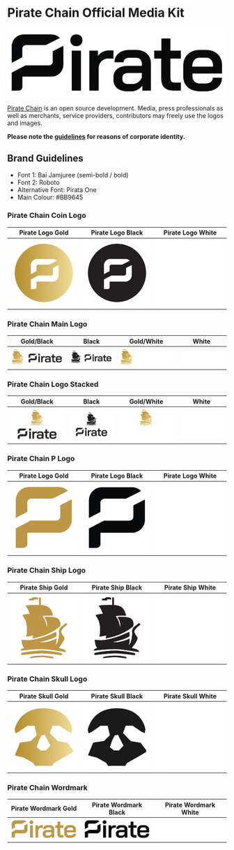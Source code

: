 # Pirate Chain Official Media Kit

<img src="https://raw.githubusercontent.com/PirateNetwork/mediakit/main/Wordmark/PNG/Pirate_Logo_Wordmark_Black.png" title="Pirate Chain Wordmark">

<a href="https://pirate.black" target="_blank">Pirate Chain</a> is an open source development. Media, press professionals as well as merchants, service providers, contributors may freely use the logos and images.

<strong>Please note the <a href="https://github.com/PirateNetwork/mediakit/blob/main/PIRATE_DesignGuidelines.pdf" target="_blank">guidelines</a> for reasons of corporate identity.</strong>

## Brand Guidelines

- Font 1: Bai Jamjuree (semi-bold / bold)
- Font 2: Roboto
- Alternative Font: Pirata One
- Main Colour: #BB9645

### Pirate Chain Coin Logo

| Pirate Logo Gold     | Pirate Logo Black     | Pirate Logo White     |
| ------------- | ------------- | -------- |
| <img src="https://raw.githubusercontent.com/PirateNetwork/mediakit/main/Coin/PNG/Pirate_Logo_Coin_Gold.png" alt="Coin Logo Gold" title="Coin Logo Gold" width="250"/>          | <img src="https://raw.githubusercontent.com/PirateNetwork/mediakit/main/Coin/PNG/Pirate_Logo_Coin_Black.png" alt="Coin Logo Black" title="Coin Logo Black" width="250"/>        | <img src="https://raw.githubusercontent.com/PirateNetwork/mediakit/main/Coin/PNG/Pirate_Logo_Coin_White.png" alt="Coin Logo White" title="Coin Logo White" width="250"/>  |

### Pirate Chain Main Logo

| Gold/Black  | Black | Gold/White  | White |
| ------------- | ------------- | ------------- | ------------- |
| <img src="https://raw.githubusercontent.com/PirateNetwork/mediakit/main/Logo%20Main/PNG/Pirate_Logo_BG.png" alt="Pirate Chain Main Logo Gold" title="Main Logo Gold" width="200"/>  | <img src="https://raw.githubusercontent.com/PirateNetwork/mediakit/main/Logo%20Main/PNG/Pirate_Logo_Black.png" alt="Pirate Chain Main Logo black" title="Main Logo Black" width="200"/>  | <img src="https://github.com/PirateNetwork/mediakit/blob/main/Logo%20Main/PNG/Pirate_Logo_WG.png" alt="Pirate Chain Main Logo Gold/White" title="Main Logo Gold/White" width="200"/>  | <img src="https://github.com/PirateNetwork/mediakit/blob/main/Logo%20Main/PNG/Pirate_Logo_White.png" alt="Pirate Chain Main Logo white" title="Main Logo White" width="200"/>  |

### Pirate Chain Logo Stacked

| Gold/Black  | Black | Gold/White  | White |
| ------------- | ------------- | ------------- | ------------- |
| <img src="https://github.com/PirateNetwork/mediakit/blob/main/Logo%20Stacked/PNG/Pirate_Logo_Stacked_BG.png" alt="Pirate Chain Stacked Logo Gold" title="Stacked Logo Gold" width="200"/>  | <img src="https://github.com/PirateNetwork/mediakit/blob/main/Logo%20Stacked/PNG/Pirate_Logo_Stacked_Black.png" alt="Pirate Chain Stacked Logo black" title="Main Logo Black" width="200"/>  | <img src="https://github.com/PirateNetwork/mediakit/blob/main/Logo%20Stacked/PNG/Pirate_Logo_Stacked_WB.png" alt="Pirate Chain Stacked Logo Gold/White" title="Stacked Logo Gold/White" width="200"/>  | <img src="https://github.com/PirateNetwork/mediakit/blob/main/Logo%20Stacked/PNG/Pirate_Logo_Stacked_White.png" alt="Pirate Chain Stacked Logo white" title="Stacked Logo White" width="200"/>  |

### Pirate Chain P Logo

| Pirate Logo Gold     | Pirate Logo Black     | Pirate Logo White     |
| ------------- | ------------- | -------- |
| <img src="https://github.com/PirateNetwork/mediakit/blob/main/P%20Logo/PNG/Pirate_Logo_P_Gold.png" alt="P Logo Gold" title="P Logo Gold" width="250"/>          | <img src="https://github.com/PirateNetwork/mediakit/blob/main/P%20Logo/PNG/Pirate_Logo_P_Black.png" alt="P Logo Black" title="P Logo Black" width="250"/>        | <img src="https://github.com/PirateNetwork/mediakit/blob/main/P%20Logo/PNG/Pirate_Logo_P_White.png" alt="P Logo White" title="P Logo White" width="250"/>  |

### Pirate Chain Ship Logo

| Pirate Ship Gold     | Pirate Ship Black    | Pirate Ship White     |
| ------------- | ------------- | -------- |
| <img src="https://github.com/PirateNetwork/mediakit/blob/main/Ship/PNG/Pirate_Logo_Ship_Gold.png" alt="Pirate Ship Logo Gold" title="Pirate Ship Logo Gold" width="250"/>          | <img src="https://github.com/PirateNetwork/mediakit/blob/main/Ship/PNG/Pirate_Logo_Ship_Black.png" alt="Pirate Ship Logo Black" title="Pirate Ship Logo Black" width="250"/>        | <img src="https://github.com/PirateNetwork/mediakit/blob/main/Ship/PNG/Pirate_Logo_Ship_White.png" alt="Pirate Ship Logo White" title="Pirate Ship Logo White" width="250"/>  |

### Pirate Chain Skull Logo

| Pirate Skull Gold     | Pirate Skull Black     | Pirate Skull White     |
| ------------- | ------------- | -------- |
| <img src="https://github.com/PirateNetwork/mediakit/blob/main/Skull/PNG/Pirate_Logo_Skull_Gold.png" alt="Pirate Skull Logo Gold" title="Pirate Skull Logo Gold" width="250"/>          | <img src="https://github.com/PirateNetwork/mediakit/blob/main/Skull/PNG/Pirate_Logo_Skull_Black.png" alt="Pirate Skull Logo Black" title="Pirate Skull Logo Black" width="250"/>        | <img src="https://github.com/PirateNetwork/mediakit/blob/main/Skull/PNG/Pirate_Logo_Skull_White.png" alt="Pirate Skull Logo White" title="Pirate Skull Logo White" width="250"/>  |

### Pirate Chain Wordmark

| Pirate Wordmark Gold     | Pirate Wordmark Black     | Pirate Wordmark White     |
| ------------- | ------------- | -------- |
| <img src="https://github.com/PirateNetwork/mediakit/blob/main/Wordmark/PNG/Pirate_Logo_Wordmark_Gold.png" alt="Pirate Wordmark Gold" title="Pirate Wordmark Gold" width="250"/>          | <img src="https://github.com/PirateNetwork/mediakit/blob/main/Wordmark/PNG/Pirate_Logo_Wordmark_Black.png" alt="Pirate Wordmark Black" title="Pirate Wordmark Black" width="250"/>        | <img src="https://github.com/PirateNetwork/mediakit/blob/main/Wordmark/PNG/Pirate_Logo_Wordmark_White.png" alt="Pirate Wordmark White" title="Pirate Wordmark White" width="250"/>  |
